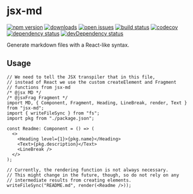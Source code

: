 # jsx-md

[![npm version](https://badge.fury.io/js/jsx-md.svg)](https://npmjs.org/package/jsx-md)
[![downloads](https://img.shields.io/npm/dw/jsx-md.svg)](https://npmjs.org/package/jsx-md)
[![open issues](https://img.shields.io/github/issues-raw/dbartholomae/jsx-md.svg)](https://github.com/dbartholomae/jsx-md/issues)
[![build status](https://github.com/dbartholomae/jsx-md/workflows/.github/workflows/build.yml/badge.svg?branch=main)](https://github.com/dbartholomae/jsx-md/actions?query=workflow%3A.github%2Fworkflows%2Fbuild.yml)
[![codecov](https://codecov.io/gh/dbartholomae/jsx-md/branch/main/graph/badge.svg)](https://codecov.io/gh/dbartholomae/jsx-md)
[![dependency status](https://david-dm.org/dbartholomae/jsx-md.svg?theme=shields.io)](https://david-dm.org/dbartholomae/jsx-md)
[![devDependency status](https://david-dm.org/dbartholomae/jsx-md/dev-status.svg)](https://david-dm.org/dbartholomae/jsx-md?type=dev)

Generate markdown files with a React\-like syntax.

## Usage

```tsx
// We need to tell the JSX transpiler that in this file,
// instead of React we use the custom createElement and Fragment
// functions from jsx-md
/* @jsx MD */
/* @jsxFrag Fragment */
import MD, { Component, Fragment, Heading, LineBreak, render, Text } from "jsx-md";
import { writeFileSync } from "fs";
import pkg from "./package.json";

const Readme: Component = () => (
  <>
    <Heading level={1}>{pkg.name}</Heading>
    <Text>{pkg.description}</Text>
    <LineBreak />
  </>
);

// Currently, the rendering function is not always necessary.
// This might change in the future, though, so do not rely on any
// intermediate results from creating elements.
writeFileSync("README.md", render(<Readme />));
```
